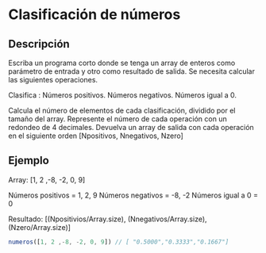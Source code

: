 ﻿
# Clasificación de números

## Descripción

Escriba un programa corto donde se tenga un array de enteros como parámetro de entrada y otro como resultado de salida.
Se necesita calcular las siguientes operaciones.

Clasifica :
Números positivos.
Números negativos.
Números igual a 0.

Calcula el número de elementos de cada clasificación, dividido por el tamaño del array.
Represente el número de cada operación con un redondeo de 4 decimales.
Devuelva un array de salida con cada operación en el siguiente orden [Npositivos, Nnegativos, Nzero]

## Ejemplo

Array: [1, 2 ,-8, -2, 0, 9]

Números positivos = 1, 2, 9
Números negativos = -8, -2
Números igual a 0 = 0

Resultado: [(Npositivios/Array.size), (Nnegativos/Array.size), (Nzero/Array.size)]

```javascript
numeros([1, 2 ,-8, -2, 0, 9]) // [ "0.5000","0.3333","0.1667"]
```
